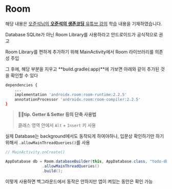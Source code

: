 # Room

해당 내용은 [오준석님의 **오준석의 생존코딩** 유튜브 강의](https://www.youtube.com/channel/UCz9n4yRsYYryRjrSCK0-YWA) 학습 내용을 기재하였습니다.



Database SQLite가 아닌 Room Library를 사용하라고 안드로이드가 공식적으로 권고



Room Library를 편하게 추가하기 위해 MainActivity에서 Room 라이브러리를 의존성 주입

그 후에, 해당 부분을 지우고 **build.gradle(:app)**에 가보면 아래와 같이 추가된 것을 확인할 수 있다

```bash
dependencies {
	...
	implementation 'androidx.room:room-runtime:2.2.5'
	annotationProcessor 'androidx.room:room-compiler:2.2.5'
}
```



> :tipping_hand_man:**tip. Getter & Setter 등의 단축 사용법**
>
> 클래스 영역 안에서 `Alt` + `Insert` 키 사용



실제 Database는 background에서도 동작되게 하여야하나, 입문상 확인하기만 하기 위해서 `.allowMainThreadQueries()`를 사용

```java
// MainActivity.onCreate()

AppDatabase db = Room.databaseBuilder(this, AppDatabase.class, "todo-db")
                .allowMainThreadQueries()
                .build();
```

이렇게 사용하면 백그라운드에서 동작은 안하지만 앱이 켜있는 동안은 확인 가능